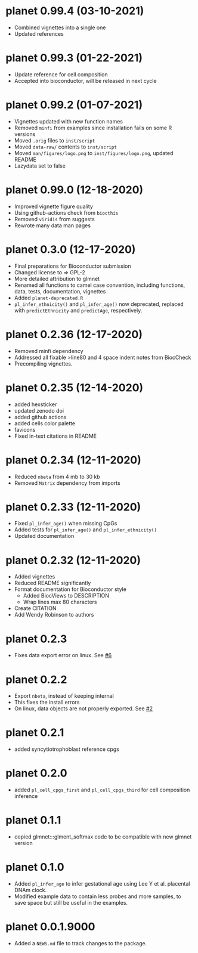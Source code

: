 # planet 0.99.4 (03-10-2021)

* Combined vignettes into a single one
* Updated references

# planet 0.99.3 (01-22-2021)

* Update reference for cell composition
* Accepted into bioconductor, will be released in next cycle

# planet 0.99.2 (01-07-2021)

* Vignettes updated with new function names
* Removed `minfi` from examples since installation fails on some R versions
* Moved `.orig` files to `inst/script`
* Moved `data-raw/` contents to `inst/script` 
* Moved `man/figures/logo.png` to `inst/figures/logo.png`, updated README
* Lazydata set to false

# planet 0.99.0 (12-18-2020)

* Improved vignette figure quality
* Using github-actions check from `biocthis`
* Removed `viridis` from suggests
* Rewrote many data man pages

# planet 0.3.0 (12-17-2020)

* Final preparations for Bioconductor submission
* Changed license to => GPL-2
* More detailed attribution to glmnet
* Renamed all functions to camel case convention, including functions, data, 
tests, documentation, vignettes
* Added `planet-deprecated.R`
* `pl_infer_ethnicity()` and `pl_infer_age()` now deprecated, replaced with
`predictEthnicity` and `predictAge`, respectively.

# planet 0.2.36 (12-17-2020)

* Removed minfi dependency
* Addressed all fixable >line80 and 4 space indent notes from BiocCheck
* Precompiling vignettes.

# planet 0.2.35 (12-14-2020)

* added hexsticker
* updated zenodo doi
* added github actions
* added cells color palette
* favicons
* Fixed in-text citations in README

# planet 0.2.34 (12-11-2020)

* Reduced `nbeta` from 4 mb to 30 kb
* Removed `Matrix` dependency from imports

# planet 0.2.33 (12-11-2020)

* Fixed `pl_infer_age()` when missing CpGs
* Added tests for `pl_infer_age()` and `pl_infer_ethnicity()`
* Updated documentation

# planet 0.2.32 (12-11-2020)

* Added vignettes
* Reduced README significantly
* Format documentation for Bioconductor style
  * Added BiocViews to DESCRIPTION
  * Wrap lines max 80 characters
* Create CITATION
* Add Wendy Robinson to authors

# planet 0.2.3

* Fixes data export error on linux. See [#6](https://github.com/wvictor14/planet/pull/6#issuecomment-740147118)


# planet 0.2.2

* Export `nbeta`, instead of keeping internal
* This fixes the install errors
* On linux, data objects are not properly exported. See [#2](https://github.com/wvictor14/planet/issues/2)

# planet 0.2.1

* added syncytiotrophoblast reference cpgs

# planet 0.2.0

* added `pl_cell_cpgs_first` and `pl_cell_cpgs_third` for cell composition 
  inference

# planet 0.1.1

* copied glmnet:::glment_softmax code to be compatible with new glmnet version

# planet 0.1.0

* Added `pl_infer_age` to infer gestational age using Lee Y et al. placental DNAm clock.
* Modified example data to contain less probes and more samples, to save space but still be useful 
in the examples. 

# planet 0.0.1.9000

* Added a `NEWS.md` file to track changes to the package.

